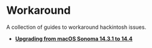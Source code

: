 # Workaround

A collection of guides to workaround hackintosh issues.

- [**Upgrading from macOS Sonoma 14.3.1 to 14.4**](/W_Workarounds/macOS14.4.md)
